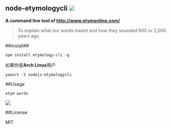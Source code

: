 node-etymologycli ![](https://d25lcipzij17d.cloudfront.net/badge.png?id=js&type=3d&v=0.0.8)
---

**A command line tool of http://www.etymonline.com/**

> To explain what our words meant and how they sounded 600 or 2,000 years ago.

##install##

```npm install etymology-cli -g```

如果你是**Arch Linux**用户

```yaourt -S nodejs-etymologycli```

##Usage

```etym words```

![](image/output.gif)

##License

MIT
